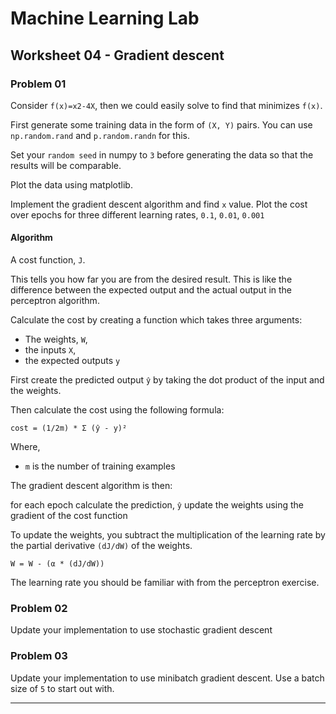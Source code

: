 # Machine Learning Lab

## Worksheet 04 - Gradient descent

### Problem 01

Consider `f(x)=x2-4X`, then we could easily solve to find that  minimizes `f(x)`.

First generate some training data in the form of `(X, Y)` pairs.
You can use `np.random.rand` and `p.random.randn` for this.

Set your `random seed` in numpy to `3` before generating the data so that the results will be comparable.

Plot the data using matplotlib.

Implement the gradient descent algorithm and find `x` value. Plot the cost over epochs for three different learning rates, `0.1`, `0.01`, `0.001`

#### Algorithm 

A cost function, `J`.

This tells you how far you are from the desired result. This is like the difference between the expected output and the actual output in the perceptron algorithm.

Calculate the cost by creating a function which takes three arguments:
- The weights, `W`,
- the inputs `X`,
- the expected outputs `y`

First create the predicted output `ŷ` by taking the dot product of the input and the weights.

Then calculate the cost using the following formula:

`cost = (1/2m) * Σ (ŷ - y)²`

Where,
- `m` is the number of training examples

The gradient descent algorithm is then:

for each epoch calculate the prediction, `ŷ`
update the weights using the gradient of the cost function

To update the weights, you subtract the multiplication of the learning rate by the partial derivative `(dJ/dW)` of the weights.

`W = W - (α * (dJ/dW))`

The learning rate you should be familiar with from the perceptron exercise.

### Problem 02
Update your implementation to use stochastic gradient descent

### Problem 03
Update your implementation to use minibatch gradient descent. Use a batch size of `5` to start out with.

---
